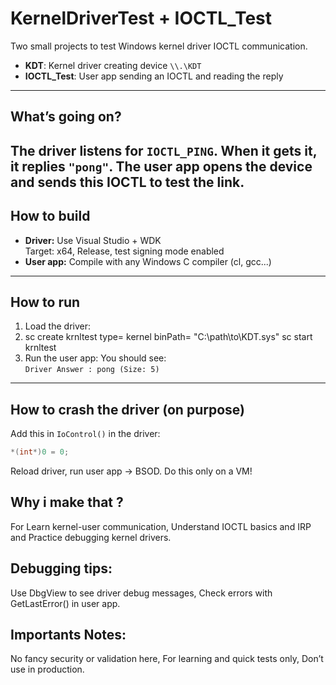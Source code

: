 # KernelDriverTest + IOCTL_Test

Two small projects to test Windows kernel driver IOCTL communication.
- **KDT**: Kernel driver creating device `\\.\KDT`
- **IOCTL_Test**: User app sending an IOCTL and reading the reply
---
## What’s going on?
The driver listens for `IOCTL_PING`. When it gets it, it replies `"pong"`.
The user app opens the device and sends this IOCTL to test the link.
---
## How to build
- **Driver:** Use Visual Studio + WDK  
  Target: x64, Release, test signing mode enabled
- **User app:** Compile with any Windows C compiler (cl, gcc...)
---
## How to run
1. Load the driver:
2. sc create krnltest type= kernel binPath= "C:\path\to\KDT.sys"  sc start krnltest
3. Run the user app:
       You should see:  
       `Driver Answer : pong (Size: 5)`
---
## How to crash the driver (on purpose)
Add this in `IoControl()` in the driver:
```c
*(int*)0 = 0;
```
Reload driver, run user app → BSOD.
Do this only on a VM!

## Why i make that ?
For Learn kernel-user communication,
Understand IOCTL basics and IRP and
Practice debugging kernel drivers.

## Debugging tips:
Use DbgView to see driver debug messages,
Check errors with GetLastError() in user app.

## Importants Notes:
No fancy security or validation here,
For learning and quick tests only,
Don’t use in production.

